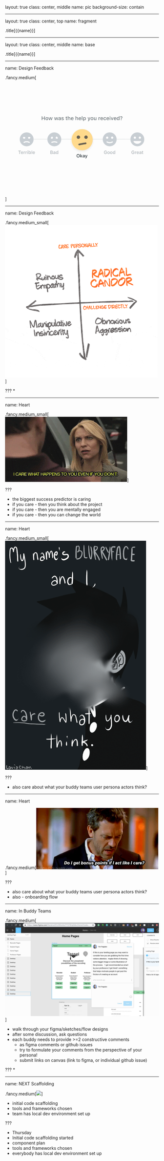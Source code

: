 layout: true
class: center, middle
name: pic
background-size: contain

---

layout: true
class: center, top
name: fragment

.title[{{name}}]

---
layout: true
class: center, middle
name: base

.title[{{name}}]




---
name: Design Feedback

.fancy.medium[![](img/howwashelp.gif)]




---
name: Design Feedback

.fancy.medium_small[![](img/radical-candor.gif)]


???
*



---
name: Heart

.fancy.medium_small[![](img/care.gif)]


???
* the biggest success predictor is caring
* if you care - then you think about the project
* if you care - then you are mentally engaged
* if you care - then you can change the world




---
name: Heart

.fancy.medium_small[![](img/icare.gif)]


???
* also care about what your buddy teams user persona actors think?



---
name: Heart

.fancy.medium[![](img/pretentyoucare.gif)]


???
* also care about what your buddy teams user persona actors think?
* also - onboarding flow





---
name: In Buddy Teams

.fancy.medium[![](img/figmafeedback.jpg)]


* walk through your figma/sketches/flow designs
* after some discussion, ask questions
* each buddy needs to provide >=2 constructive comments
    * as figma comments or github issues
    * try to formulate your comments from the perspective of your persona!
    * submit links on canvas (link to figma, or individual github issue)

???
*


---
name: NEXT Scaffolding

.fancy.medium[![](../04_design/img/bamboo-scaffolding.gif)]

* initial code scaffolding
* tools and frameworks chosen
* team has local dev environment set up

???
* Thursday
* Initial code scaffolding started
* component plan
* tools and frameworks chosen
* everybody has local dev environment set up
